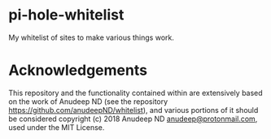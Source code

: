 # pi-hole-whitelist
My whitelist of sites to make various things work.

# Acknowledgements
This repository and the functionality contained within are extensively based on the work of Anudeep ND (see the repository https://github.com/anudeepND/whitelist), and various portions of it should be considered copyright (c) 2018 Anudeep ND <anudeep@protonmail.com>, used under the MIT License.
